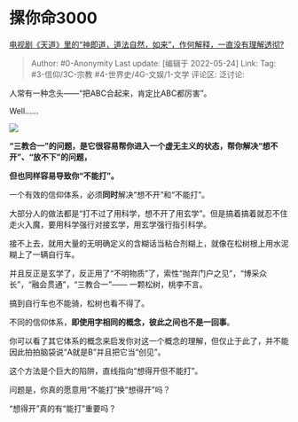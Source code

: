 # 摞你命3000
[电视剧《天道》里的“神即道，道法自然，如来”，作何解释，一直没有理解透彻?](https://www.zhihu.com/question/21619474/answer/2498872280)

> Author: #0-Anonymity
> Last update: [编辑于 2022-05-24]
> Link:
> Tag: #3-信仰/3C-宗教 #4-世界史/4G-文娱/1-文学
> 评论区:
> 泛讨论:

人常有一种念头——“把ABC合起来，肯定比ABC都厉害”。

Well……

![](https://pica.zhimg.com/50/v2-777d42aeccd2d61f6ab5027f9f79cfc8_720w.jpg?source=1940ef5c)

**“三教合一”的问题，是它很容易帮你进入一个虚无主义的状态，帮你解决“想不开”、“放不下”的问题，**

**但也同样容易导致你“不能打”。**

一个有效的信仰体系，必须**同时**解决“想不开”和“不能打”。

大部分人的做法都是“打不过了用科学，想不开了用玄学”。但是搞着搞着就忍不住走火入魔，要用科学强行对接玄学，用玄学强行指引科学。

接不上去，就用大量的无明确定义的含糊话当粘合剂糊上，就像在松树根上用水泥糊上了一辆自行车。

并且反正是玄学了，反正用了“不明物质”了，索性“抛弃门户之见”，“博采众长”，“融会贯通”，“三教合一”—— 一颗松树，桃李不言。

搞到自行车也不能骑，松树也看不得了。

不同的信仰体系，**即使用字相同的概念，彼此之间也不是一回事**。

你可以看了其它体系的概念来启发你对这一个概念的理解，但仅止于此了，并不能因此拍拍脑袋说“A就是B”并且把它当“创见”。

这个方法是个巨大的陷阱，直线指向“想得开但不能打”。

问题是，你真的愿意用“不能打”换“想得开”吗？

“想得开”真的有“能打”重要吗？
